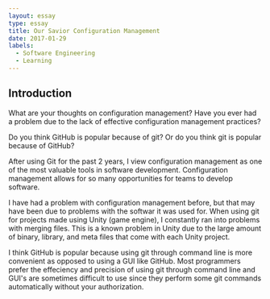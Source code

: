 ```yaml
---
layout: essay
type: essay
title: Our Savior Configuration Management
date: 2017-01-29
labels:
  - Software Engineering
  - Learning
---
```


## Introduction

What are your thoughts on configuration management? Have you ever had a problem due to the lack of effective configuration management practices?

Do you think GitHub is popular because of git? Or do you think git is popular because of GitHub?

After using Git for the past 2 years, I view configuration management as one of the most valuable tools in software development. Configuration management allows for 
so many opportunities for teams to develop software. 

I have had a problem with configuration management before, but that may have been due to problems with the softwar it was used for. When using git for projects made using Unity
(game engine), I constantly ran into problems with merging files. This is a known problem in Unity due to the large amount of binary, library, and meta files that come with
each Unity project.

I think GitHub is popular because using git through command line is more convenient as opposed to using a GUI like GitHub. Most programmers prefer the effeciency and precision
of using git through command line and GUI's are sometimes difficult to use since they perform some git commands automatically without your authorization.
